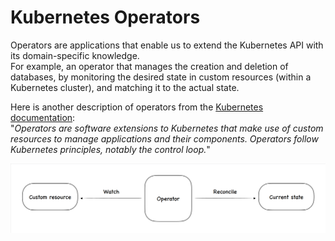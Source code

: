 # Kubernetes Operators

Operators are applications that enable us to extend the Kubernetes API with its domain-specific knowledge.  
For example, an operator that manages the creation and deletion of databases, by monitoring the desired state in custom resources (within a Kubernetes cluster), and matching it to the actual state.

Here is another description of operators from the [Kubernetes documentation](https://kubernetes.io/docs/concepts/extend-kubernetes/operator/):  
"_Operators are software extensions to Kubernetes that make use of custom resources to manage applications and their components. Operators follow Kubernetes principles, notably the control loop._"

![k8s operator](../images/k8s-workshop-operator.png "k8s operator")
